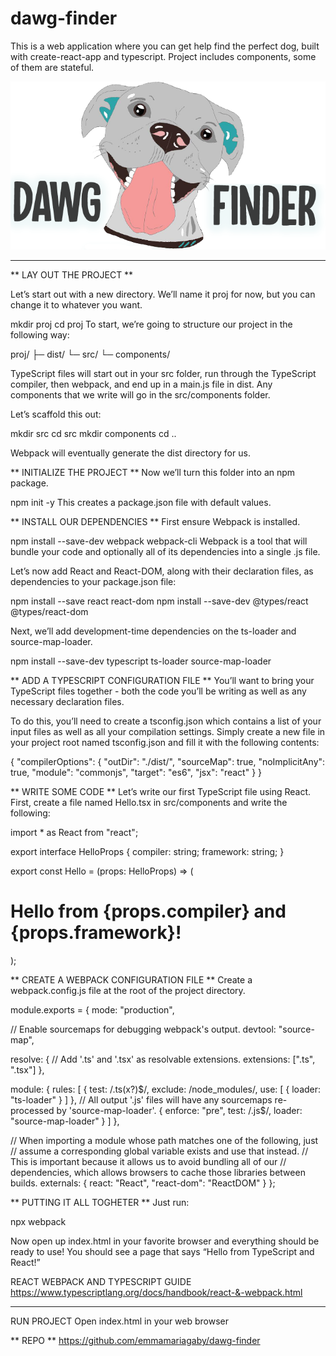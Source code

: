 # dawg-finder

This is a web application where you can get help find the perfect dog, built with create-react-app and typescript. Project includes components, some of them are stateful.

![](mockups/logo/Header-Dawg-2.png)

****************************************************************************

** LAY OUT THE PROJECT **

Let’s start out with a new directory. We’ll name it proj for now, but you can change it to whatever you want.

mkdir proj
cd proj
To start, we’re going to structure our project in the following way:

proj/
├─ dist/
└─ src/
   └─ components/

TypeScript files will start out in your src folder, run through the TypeScript compiler, then webpack, and end up in a main.js file in dist. Any components that we write will go in the src/components folder.

Let’s scaffold this out:

mkdir src
cd src
mkdir components
cd ..

Webpack will eventually generate the dist directory for us.

** INITIALIZE THE PROJECT **
Now we’ll turn this folder into an npm package.

npm init -y
This creates a package.json file with default values.

** INSTALL OUR DEPENDENCIES **
First ensure Webpack is installed.

npm install --save-dev webpack webpack-cli
Webpack is a tool that will bundle your code and optionally all of its dependencies into a single .js file.

Let’s now add React and React-DOM, along with their declaration files, as dependencies to your package.json file:

npm install --save react react-dom
npm install --save-dev @types/react @types/react-dom

Next, we’ll add development-time dependencies on the ts-loader and source-map-loader.

npm install --save-dev typescript ts-loader source-map-loader

** ADD A TYPESCRIPT CONFIGURATION FILE **
You’ll want to bring your TypeScript files together - both the code you’ll be writing as well as any necessary declaration files.

To do this, you’ll need to create a tsconfig.json which contains a list of your input files as well as all your compilation settings. Simply create a new file in your project root named tsconfig.json and fill it with the following contents:

{
  "compilerOptions": {
    "outDir": "./dist/",
    "sourceMap": true,
    "noImplicitAny": true,
    "module": "commonjs",
    "target": "es6",
    "jsx": "react"
  }
}

** WRITE SOME CODE **
Let’s write our first TypeScript file using React. First, create a file named Hello.tsx in src/components and write the following:

import * as React from "react";

export interface HelloProps {
  compiler: string;
  framework: string;
}

export const Hello = (props: HelloProps) => (
  <h1>
    Hello from {props.compiler} and {props.framework}!
  </h1>
);

** CREATE A WEBPACK CONFIGURATION FILE **
Create a webpack.config.js file at the root of the project directory.

module.exports = {
  mode: "production",

  // Enable sourcemaps for debugging webpack's output.
  devtool: "source-map",

  resolve: {
    // Add '.ts' and '.tsx' as resolvable extensions.
    extensions: [".ts", ".tsx"]
  },

  module: {
    rules: [
      {
        test: /\.ts(x?)$/,
        exclude: /node_modules/,
        use: [
          {
            loader: "ts-loader"
          }
        ]
      },
      // All output '.js' files will have any sourcemaps re-processed by 'source-map-loader'.
      {
        enforce: "pre",
        test: /\.js$/,
        loader: "source-map-loader"
      }
    ]
  },

  // When importing a module whose path matches one of the following, just
  // assume a corresponding global variable exists and use that instead.
  // This is important because it allows us to avoid bundling all of our
  // dependencies, which allows browsers to cache those libraries between builds.
  externals: {
    react: "React",
    "react-dom": "ReactDOM"
  }
};

** PUTTING IT ALL TOGHETER ** 
Just run:

npx webpack

Now open up index.html in your favorite browser and everything should be ready to use! You should see a page that says “Hello from TypeScript and React!”

REACT WEBPACK AND TYPESCRIPT GUIDE
https://www.typescriptlang.org/docs/handbook/react-&-webpack.html

****************************************************************************
RUN PROJECT
Open index.html in your web browser

** REPO **
https://github.com/emmamariagaby/dawg-finder
